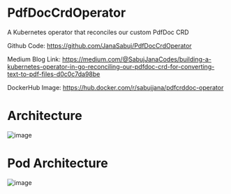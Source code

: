 # PdfDocCrdOperator
A Kubernetes operator that reconciles our custom PdfDoc CRD

Github Code: https://github.com/JanaSabuj/PdfDocCrdOperator

Medium Blog Link: https://medium.com/@SabujJanaCodes/building-a-kubernetes-operator-in-go-reconciling-our-pdfdoc-crd-for-converting-text-to-pdf-files-d0c0c7da98be

DockerHub Image: https://hub.docker.com/r/sabujjana/pdfcrddoc-operator

# Architecture
![image](https://github.com/JanaSabuj/PdfDocCrdOperator/assets/39147514/bbb3bbf1-60a3-40ed-ada1-3eee63631cf4)

# Pod Architecture
![image](https://github.com/JanaSabuj/PdfDocCrdOperator/assets/39147514/ebb9e938-82cb-4cbf-831b-54f069527aa4)


